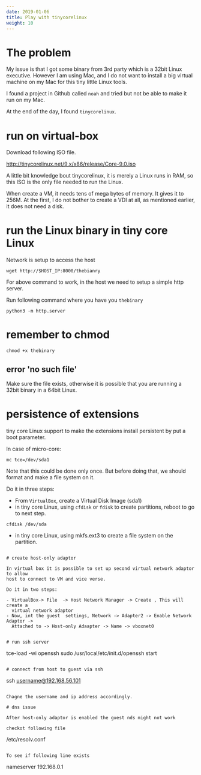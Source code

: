 ```yaml
---
date: 2019-01-06
title: Play with tinycorelinux
weight: 10
---
```


# The problem

My issue is that I got some binary from 3rd party which is a 32bit Linux
executive. However I am using Mac, and I do not want to install a big virtual
machine on my Mac for this tiny little Linux tools.

I found a project in Github called `noah` and tried but not be able to make it
run on my Mac.

At the end of the day, I found `tinycorelinux`.

# run on virtual-box

Download following ISO file.

http://tinycorelinux.net/9.x/x86/release/Core-9.0.iso

A little bit knowledge bout tinycorelinux, it is merely a Linux runs in RAM, so
this ISO is the only file needed to run the Linux.

When create a VM, it needs tens of mega bytes of memory. It gives it to 256M. At
the first, I do not bother to create a VDI at all, as mentioned earlier, it does
not need a disk.


# run the Linux binary in tiny core Linux


Network is setup to access the host

```
wget http://$HOST_IP:8000/thebianry
```

For above command to work, in the host we need to setup a simple http server.

Run following command where you have you `thebinary`
```
python3 -m http.server
```

# remember to chmod

```
chmod +x thebinary
```

## error 'no such file'

Make sure the file exists, otherwise it is possible that you are running a 32bit
binary in a 64bit Linux.

#  persistence of extensions

tiny core Linux support to make the extensions install persistent by put a boot
parameter.

In case of micro-core:
```
mc tce=/dev/sda1
```

Note that this could be done only once. But before doing that, we should format
and make a file system on it.

Do it in three steps:

- From `VirtualBox`, create a Virtual Disk Image (sda1)
- in tiny core Linux, using `cfdisk` or `fdisk` to create partitions, reboot to go
  to next step.

```
cfdisk /dev/sda
```

- in tiny core Linux, using mkfs.ext3 to create a file system on the partition.
```

# create host-only adaptor

In virtual box it is possible to set up second virtual network adaptor to allow
host to connect to VM and vice verse.

Do it in two steps:

- VirtualBox-> File  -> Host Network Manager -> Create , This will create a
  virtual network adaptor
- Now, int the guest  settings, Network -> Adapter2 -> Enable Network Adaptor ->
  Attached to -> Host-only Adaapter -> Name -> vboxnet0


# run ssh server

```
tce-load -wi openssh
sudo /usr/local/etc/init.d/openssh start
```

# connect from host to guest via ssh

```
ssh username@192.168.56.101
```

Chagne the username and ip address accordingly.

# dns issue

After host-only adaptor is enabled the guest nds might not work

checkot following file 
```
/etc/resolv.conf
```

To see if following line exists

```
nameserver 192.168.0.1
```
